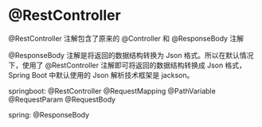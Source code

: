 # @RestController

@RestController 注解包含了原来的 @Controller 和 @ResponseBody 注解

@ResponseBody 注解是将返回的数据结构转换为 Json 格式。所以在默认情况下，使用了 @RestController 注解即可将返回的数据结构转换成 Json 格式，Spring Boot 中默认使用的 Json 解析技术框架是 jackson。

springboot:
@RestController
@RequestMapping
@PathVariable
@RequestParam
@RequestBody

spring:
@ResponseBody
